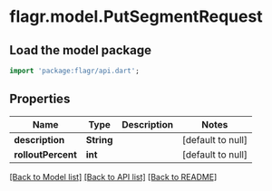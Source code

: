# flagr.model.PutSegmentRequest

## Load the model package
```dart
import 'package:flagr/api.dart';
```

## Properties
Name | Type | Description | Notes
------------ | ------------- | ------------- | -------------
**description** | **String** |  | [default to null]
**rolloutPercent** | **int** |  | [default to null]

[[Back to Model list]](../README.md#documentation-for-models) [[Back to API list]](../README.md#documentation-for-api-endpoints) [[Back to README]](../README.md)


